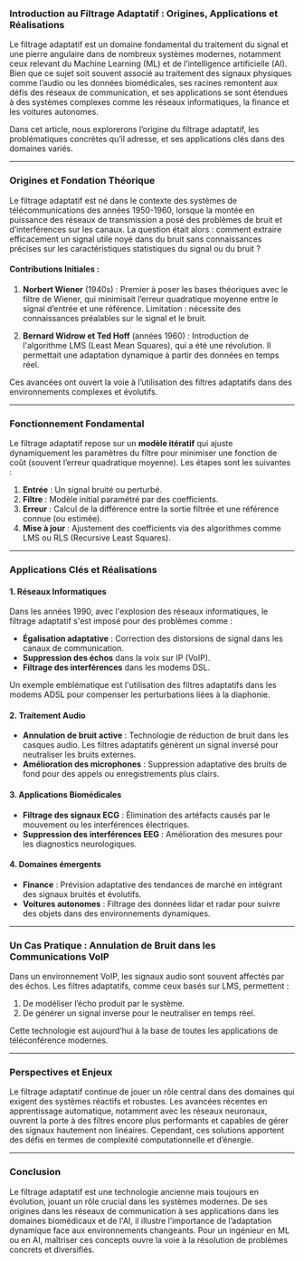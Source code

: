 ### Introduction au Filtrage Adaptatif : Origines, Applications et Réalisations

Le filtrage adaptatif est un domaine fondamental du traitement du signal et une pierre angulaire dans de nombreux systèmes modernes, notamment ceux relevant du Machine Learning (ML) et de l’intelligence artificielle (AI). Bien que ce sujet soit souvent associé au traitement des signaux physiques comme l’audio ou les données biomédicales, ses racines remontent aux défis des réseaux de communication, et ses applications se sont étendues à des systèmes complexes comme les réseaux informatiques, la finance et les voitures autonomes.

Dans cet article, nous explorerons l’origine du filtrage adaptatif, les problématiques concrètes qu’il adresse, et ses applications clés dans des domaines variés.

---

### Origines et Fondation Théorique

Le filtrage adaptatif est né dans le contexte des systèmes de télécommunications des années 1950-1960, lorsque la montée en puissance des réseaux de transmission a posé des problèmes de bruit et d’interférences sur les canaux. La question était alors : comment extraire efficacement un signal utile noyé dans du bruit sans connaissances précises sur les caractéristiques statistiques du signal ou du bruit ?

#### Contributions Initiales :

1. **Norbert Wiener** (1940s) : Premier à poser les bases théoriques avec le filtre de Wiener, qui minimisait l’erreur quadratique moyenne entre le signal d’entrée et une référence. Limitation : nécessite des connaissances préalables sur le signal et le bruit.
    
2. **Bernard Widrow et Ted Hoff** (années 1960) : Introduction de l'algorithme LMS (Least Mean Squares), qui a été une révolution. Il permettait une adaptation dynamique à partir des données en temps réel.
    

Ces avancées ont ouvert la voie à l’utilisation des filtres adaptatifs dans des environnements complexes et évolutifs.

---

### Fonctionnement Fondamental

Le filtrage adaptatif repose sur un **modèle itératif** qui ajuste dynamiquement les paramètres du filtre pour minimiser une fonction de coût (souvent l’erreur quadratique moyenne). Les étapes sont les suivantes :

1. **Entrée** : Un signal bruité ou perturbé.
2. **Filtre** : Modèle initial paramétré par des coefficients.
3. **Erreur** : Calcul de la différence entre la sortie filtrée et une référence connue (ou estimée).
4. **Mise à jour** : Ajustement des coefficients via des algorithmes comme LMS ou RLS (Recursive Least Squares).

---

### Applications Clés et Réalisations

#### 1. **Réseaux Informatiques**

Dans les années 1990, avec l'explosion des réseaux informatiques, le filtrage adaptatif s'est imposé pour des problèmes comme :

- **Égalisation adaptative** : Correction des distorsions de signal dans les canaux de communication.
- **Suppression des échos** dans la voix sur IP (VoIP).
- **Filtrage des interférences** dans les modems DSL.

Un exemple emblématique est l'utilisation des filtres adaptatifs dans les modems ADSL pour compenser les perturbations liées à la diaphonie.

#### 2. **Traitement Audio**

- **Annulation de bruit active** : Technologie de réduction de bruit dans les casques audio. Les filtres adaptatifs génèrent un signal inversé pour neutraliser les bruits externes.
- **Amélioration des microphones** : Suppression adaptative des bruits de fond pour des appels ou enregistrements plus clairs.

#### 3. **Applications Biomédicales**

- **Filtrage des signaux ECG** : Élimination des artéfacts causés par le mouvement ou les interférences électriques.
- **Suppression des interférences EEG** : Amélioration des mesures pour les diagnostics neurologiques.

#### 4. **Domaines émergents**

- **Finance** : Prévision adaptative des tendances de marché en intégrant des signaux bruités et évolutifs.
- **Voitures autonomes** : Filtrage des données lidar et radar pour suivre des objets dans des environnements dynamiques.

---

### Un Cas Pratique : Annulation de Bruit dans les Communications VoIP

Dans un environnement VoIP, les signaux audio sont souvent affectés par des échos. Les filtres adaptatifs, comme ceux basés sur LMS, permettent :

1. De modéliser l’écho produit par le système.
2. De générer un signal inverse pour le neutraliser en temps réel.

Cette technologie est aujourd’hui à la base de toutes les applications de téléconférence modernes.

---

### Perspectives et Enjeux

Le filtrage adaptatif continue de jouer un rôle central dans des domaines qui exigent des systèmes réactifs et robustes. Les avancées récentes en apprentissage automatique, notamment avec les réseaux neuronaux, ouvrent la porte à des filtres encore plus performants et capables de gérer des signaux hautement non linéaires. Cependant, ces solutions apportent des défis en termes de complexité computationnelle et d’énergie.

---

### Conclusion

Le filtrage adaptatif est une technologie ancienne mais toujours en évolution, jouant un rôle crucial dans les systèmes modernes. De ses origines dans les réseaux de communication à ses applications dans les domaines biomédicaux et de l'AI, il illustre l’importance de l’adaptation dynamique face aux environnements changeants. Pour un ingénieur en ML ou en AI, maîtriser ces concepts ouvre la voie à la résolution de problèmes concrets et diversifiés.